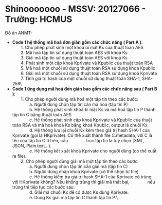 # Shinooooooo - MSSV: 20127066 - Trường: HCMUS
Đồ án ANMT:
- **Code 1 hệ thống mã hoá đơn giản gồm các chức năng ( Part A ):**\
          &emsp;&emsp;1. Cho phép phát sinh một khoá bí mật Ks của thuật toán AES\
          &emsp;&emsp;2. Mã hoá tập tin sử dụng thuật toán AES với khoá Ks\
          &emsp;&emsp;3. Giải mã tập tin sử dụng thuật toán AES với khoá Ks\
          &emsp;&emsp;4. Phát sinh một cặp khoá Kprivate và Kpublic của thuật toán RSA\
          &emsp;&emsp;5. Mã hoá một chuỗi sử dụng thuật toán RSA sử dụng khoá Kpublic\
          &emsp;&emsp;6. Giải mã một chuỗi sử dụng thuật toán RSA sử dụng khoá Kprivate\
          &emsp;&emsp;7. Tính giá trị hash của một chuỗi sử dụng thuật toán SHA-1, SHA-256\
- **Code 1 ứng dụng mã hoá đơn giản bao gồm các chức năng sau ( Part B ):**\
          &emsp;&emsp;1. Cho phép người dùng mã hoá một tập tin theo các bước:\
                  &emsp;&emsp;&emsp;&emsp;a. Người dùng chọn tập tin cần mã hoá (tập tin P)\
                  &emsp;&emsp;&emsp;&emsp;b. Hệ thống phát sinh khoá bí mật Ks và mã hoá tập tin P thành tập tin C bằng thuật
                  toán AES\
                  &emsp;&emsp;&emsp;&emsp;c. Hệ thống phát sinh cặp khoá Kprivate và Kpublic của thuật toán RSA và mã hoá
                  khoá Ks bằng khoá Kpublic, output là chuỗi Kx.\
                  &emsp;&emsp;&emsp;&emsp;d. Hệ thống lưu lại chuỗi Kx kèm theo giá trị hash SHA-1 của Kprivate (gọi là
                  HKprivate). Có thể xuất thành file C.metadata, với C là tên của tập tin C ở trên, cấu
  &emsp;&emsp;&emsp;&emsp;trúc tập tin là tuỳ chọn (XML, JSON, Plain text…).\
                  &emsp;&emsp;&emsp;&emsp;e. Hệ thống kết xuất khoá Kprivate cho người dùng (có thể xuất ra file).\
          &emsp;&emsp;2. Cho phép người dùng giải mã một tập tin theo các bước:\
                  &emsp;&emsp;&emsp;&emsp;a. Người dùng chọn tập tin cần giải mã (tập tin C)\
                  &emsp;&emsp;&emsp;&emsp;b. Người dùng nhập khoá Kprivate (có thể chọn từ file)\
                  &emsp;&emsp;&emsp;&emsp;c. Hệ thống kiểm tra giá trị hash SHA-1 của Kprivate có trùng với HKprivate không? Nếu không trùng thì giải mã thất bại, &emsp;&emsp;&emsp;&emsp;nếu trùng thì tiếp tục các bước sau:\
                  &emsp;&emsp;&emsp;&emsp;d. Giải mã chuỗi Kx để có được Ks dùng Kprivate.\
                  &emsp;&emsp;&emsp;&emsp;e. Dùng Ks giải mã tập tin C thành tập tin P.\


